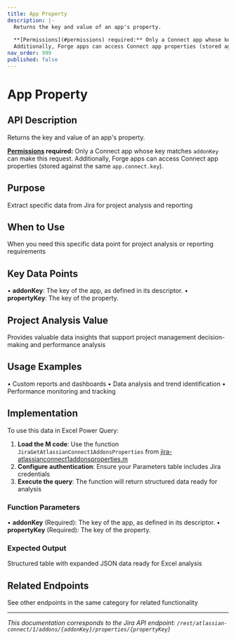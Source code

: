 ```yaml
---
title: App Property
description: |-
  Returns the key and value of an app's property.
  
  **[Permissions](#permissions) required:** Only a Connect app whose key matches `addonKey` can make this request.
  Additionally, Forge apps can access Connect app properties (stored against the same `app.connect.key`).
nav_order: 999
published: false
---
```


# App Property

## API Description
Returns the key and value of an app's property.

**[Permissions](#permissions) required:** Only a Connect app whose key matches `addonKey` can make this request.
Additionally, Forge apps can access Connect app properties (stored against the same `app.connect.key`).

## Purpose
Extract specific data from Jira for project analysis and reporting

## When to Use
When you need this specific data point for project analysis or reporting requirements

## Key Data Points
• **addonKey**: The key of the app, as defined in its descriptor.
• **propertyKey**: The key of the property.

## Project Analysis Value
Provides valuable data insights that support project management decision-making and performance analysis

## Usage Examples
• Custom reports and dashboards
• Data analysis and trend identification
• Performance monitoring and tracking

## Implementation
To use this data in Excel Power Query:

1. **Load the M code**: Use the function `JiraGetAtlassianConnect1AddonsProperties` from [jira-atlassianconnect1addonsproperties.m](../assets/jira-atlassianconnect1addonsproperties.m)
2. **Configure authentication**: Ensure your Parameters table includes Jira credentials
3. **Execute the query**: The function will return structured data ready for analysis

### Function Parameters
• **addonKey** (Required): The key of the app, as defined in its descriptor.
• **propertyKey** (Required): The key of the property.

### Expected Output
Structured table with expanded JSON data ready for Excel analysis

## Related Endpoints
See other endpoints in the same category for related functionality

---
*This documentation corresponds to the Jira API endpoint: `/rest/atlassian-connect/1/addons/{addonKey}/properties/{propertyKey}`*
